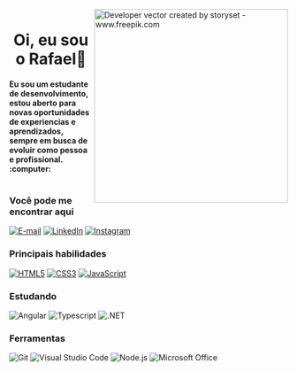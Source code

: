 <img align="right" alt="Developer vector created by storyset - www.freepik.com" height="350" src="https://img.freepik.com/free-vector/code-typing-concept-illustration_114360-2937.jpg?w=826&t=st=1658413165~exp=1658413765~hmac=d4ad12270c77f7e2044cb507f4cfcb522310d85e214b8af6a90adacfbe186b0f">


<h1 align="center">Oi, eu sou o Rafael👋 </h1>

<H4>Eu sou um estudante de desenvolvimento, estou aberto para novas oportunidades de experiencias e aprendizados, sempre em busca de evoluir como pessoa e profissional.   :computer:</h4>

<h1></h1>

> 

<h3> Você pode me encontrar aqui </h3> 
    
[![E-mail](https://img.shields.io/badge/-rafaelssilva999@gmail.com-000?style=for-the-badge&logo=microsoft-outlook&logoColor=7520FF&color:FFF)](mailto:rafaelssilva999@gmail.com)
[![LinkedIn](https://img.shields.io/badge/-LinkedIn-000?style=for-the-badge&logo=linkedin&logoColor=7520FF&color:FFF)](https://www.linkedin.com/in/rafael-s-silva-951703180)
[![Instagram](https://img.shields.io/badge/-Instagram-000?style=for-the-badge&logo=instagram&logoColor=7520FF&color:FFF)](https://www.instagram.com/_mitchnoir)

<h3 align="left"> Principais habilidades </h3>

[![HTML5](https://img.shields.io/badge/HTML5-ECE2FB?style=for-the-badge&logo=html5&logoColor=E34F26)](https://developer.mozilla.org/pt-BR/docs/Web/HTML)
[![CSS3](https://img.shields.io/badge/CSS3-ECE2FB?style=for-the-badge&logo=css3&logoColor=00BFFF)](https://developer.mozilla.org/pt-BR/docs/Web/CSS)
[![JavaScript](https://img.shields.io/badge/JavaScript-ECE2FB?style=for-the-badge&logo=javascript&logoColor=F7DF1E)](https://developer.mozilla.org/pt-BR/docs/Web/JavaScript)

<h3 align="left"> Estudando</h3>

![Angular](https://img.shields.io/badge/ANGULAR-ECE2FB?style=for-the-badge&logo=angular&logoColor=E34F26)
![Typescript](https://img.shields.io/badge/TYPESCRIPT-ECE2FB?style=for-the-badge&logo=typescript&logoColor=E34F26)
![.NET](https://img.shields.io/badge/.NET-ECE2FB?style=for-the-badge&logo=.net&logoColor=E34F26)
![]()
![]()
 
<h3 align="left"> Ferramentas </h3>

![Git](https://img.shields.io/badge/Git-E7ECEB?style=for-the-badge&logo=git)
![Visual Studio Code](https://img.shields.io/badge/VS%20Code-E7ECEB?style=for-the-badge&logo=visual-studio-code&logoColor=00BFFF)
![Node.js](https://img.shields.io/badge/Node.js-E7ECEB?style=for-the-badge&logo=node.js)
![Microsoft Office](https://img.shields.io/badge/Office-E7ECEB?style=for-the-badge&logo=microsoft-office&logoColor=EB3D01)






